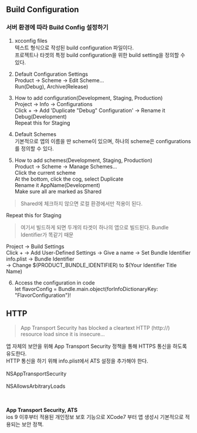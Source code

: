## Build Configuration  
  
  
### 서버 환경에 따라 Build Config 설정하기  
1. xcconfig files  
텍스트 형식으로 작성된 build configuration 파일이다.  
프로젝트나 타겟의 특정 build configuration을 위한 build setting을 정의할 수 있다.  
  
2. Default Configuration Settings  
Product -> Scheme -> Edit Scheme...   
Run(Debug), Archive(Release)  
  
3. How to add configuration(Development, Staging, Production)  
Project -> Info -> Configurations  
Click + -> Add 'Duplicate "Debug" Configuration' -> Rename it Debug(Development)  
Repeat this for Staging  
  
4. Default Schemes  
기본적으로 앱의 이름을 딴 scheme이 있으며, 하나의 scheme은 configurations를 정의할 수 있다.  
  
5. How to add schemes(Development, Staging, Production)  
Product -> Scheme -> Manage Schemes...  
Click the current scheme  
At the bottom, click the cog, select Duplicate  
Rename it AppName(Development)  
Make sure all are marked as Shared  

> Shared에 체크하지 않으면 로컬 환경에서만 적용이 된다.  
  
Repeat this for Staging  
> 여기서 빌드하게 되면 두개의 타겟이 하나의 앱으로 빌드된다. Bundle Identifier가 똑같기 때문  
  
Project -> Build Settings  
Click + -> Add User-Defined Settings -> Give a name -> Set Bundle Identifier  
info.plist -> Bundle Identifier  
-> Change $(PRODUCT_BUNDLE_IDENTIFIER) to $(Your Identifier Title Name)  
  
6. Access the configuration in code  
let flavorConfig = Bundle.main.object(forInfoDictionaryKey: "FlavorConfiguration")!  
  
  
  
## HTTP  
> App Transport Security has blocked a cleartext HTTP (http://) resource load since it is insecure...  
  
앱 자체의 보안을 위해 App Transport Security 정책을 통해 HTTPS 통신을 하도록 유도한다.  
HTTP 통신을 하기 위해 info.plist에서 ATS 설정을 추가해야 한다.  
<dict>  
  <key>NSAppTransportSecurity</key>  
  <dict>  
    <key>NSAllowsArbitraryLoads</key>  
    <true/>  
  </dict>  
</dict>  

**App Transport Security, ATS**  
ios 9 이후부터 적용된 개인정보 보호 기능으로 XCode7 부터 앱 생성시 기본적으로 적용되는 보안 정책.  
